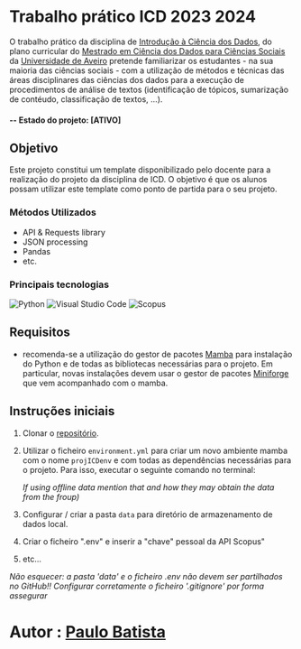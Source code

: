 

# Trabalho prático ICD 2023 2024
O trabalho prático da disciplina de [Introdução à Ciência dos Dados](https://www.ua.pt/pt/uc/15127), do plano curricular do [Mestrado em Ciência dos Dados para Ciências Sociais](http://cdcs.web.ua.pt/?page_id=616) da [Universidade de Aveiro](https://www.ua.pt/pt/c/473/p) pretende familiarizar os estudantes - na sua maioria das ciências sociais - com a utilização de métodos e técnicas das áreas disciplinares das ciências dos dados para a execução de procedimentos de análise de textos (identificação de tópicos, sumarização de contéudo, classificação de textos, ...).

#### -- Estado do projeto: [ATIVO]


## Objetivo
Este projeto constitui um template disponibilizado pelo docente para a realização do projeto da disciplina de ICD. 
O objetivo é que os alunos possam utilizar este template como ponto de partida para o seu projeto.


### Métodos Utilizados
* API & Requests library
* JSON processing
* Pandas
* etc.

### Principais tecnologias
![Python](https://img.shields.io/badge/python-3670A0?style=for-the-badge&logo=python&logoColor=ffdd54)
![Visual Studio Code](https://img.shields.io/badge/Visual%20Studio%20Code-0078d7.svg?style=for-the-badge&logo=visual-studio-code&logoColor=white)
![Scopus](https://a11ybadges.com/badge?logo=scopus)




## Requisitos

- recomenda-se a utilização do gestor de pacotes [Mamba](https://mamba.readthedocs.io/en/latest/index.html) para instalação do Python e de todas as bibliotecas necessárias para o projeto. Em particular, novas instalações devem usar o gestor de pacotes [Miniforge](https://github.com/conda-forge/miniforge) que vem acompanhado com o mamba.

## Instruções iniciais

1. Clonar o [repositório](https://github.com/paulorlb/projICD).
2. Utilizar o ficheiro `environment.yml` para criar um novo ambiente mamba com o nome `projICDenv` e com todas as dependências necessárias para o projeto. Para isso, executar o seguinte comando no terminal:

    *If using offline data mention that and how they may obtain the data from the froup)*
    
3. Configurar / criar a pasta `data` para diretório de armazenamento de dados local.
4. Criar o ficheiro ".env" e inserir a "chave" pessoal da API Scopus"
5. etc...

  *Não esquecer: a pasta 'data' e o ficheiro .env não devem ser partilhados no GitHub!! Configurar corretamente o ficheiro '.gitignore' por forma assegurar*  




# Autor : [Paulo Batista](https://github.com/paulorlb])


